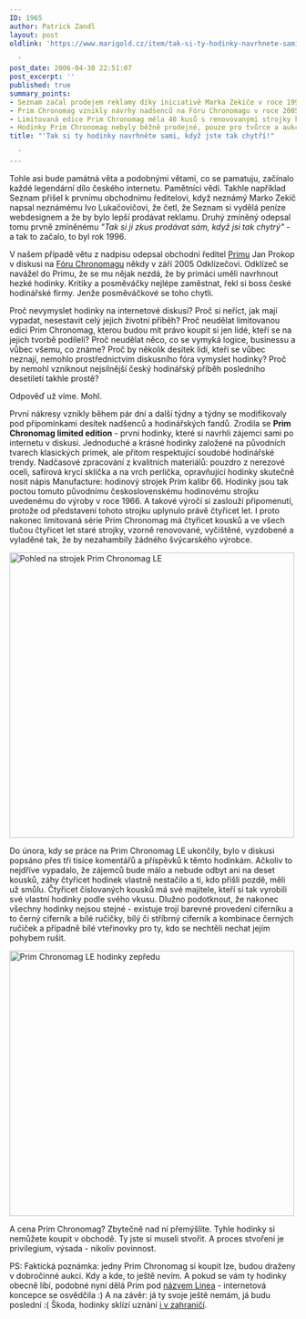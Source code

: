 ```yaml
---
ID: 1965
author: Patrick Zandl
layout: post
oldlink: 'https://www.marigold.cz/item/tak-si-ty-hodinky-navrhnete-sami-kdyz-jste-tak-chytri

  '
post_date: 2006-04-30 22:51:07
post_excerpt: ''
published: true
summary_points:
- Seznam začal prodejem reklamy díky iniciativě Marka Zekiče v roce 1996.
- Prim Chronomag vznikly návrhy nadšenců na Fóru Chronomagu v roce 2005.
- Limitovaná edice Prim Chronomag měla 40 kusů s renovovanými strojky kalibr 66.
- Hodinky Prim Chronomag nebyly běžně prodejné, pouze pro tvůrce a aukci.
title: "'Tak si ty hodinky navrhněte sami, když jste tak chytří!"

  '
---
```


<p>Tohle asi bude památná věta a podobnými větami, co se pamatuju, začínalo každé legendární dílo českého internetu. Pamětníci vědí. Takhle například Seznam přišel k prvnímu obchodnímu ředitelovi, když neznámý Marko Zekič napsal neznámému Ivo Lukačovičovi, že četl, že Seznam si vydělá peníze webdesignem a že by bylo lepší prodávat reklamu. Druhý zmíněný odepsal tomu prvně zmíněnému <i>"Tak si ji zkus prodávat sám, když jsi tak chytrý"</i> - a tak to začalo, to byl rok 1996. </p>

<p>V našem případě větu z nadpisu odepsal obchodní ředitel <a href="http://www.prim.cz/">Primu</a> Jan Prokop v diskusi na <a href="http://forum.chronomag.cz">Fóru Chronomagu</a> někdy v září 2005 Odklízečovi. Odklízeč se navážel do Primu, že se mu nějak nezdá, že by primáci uměli navrhnout hezké hodinky. Kritiky a posměváčky nejlépe zaměstnat, řekl si boss české hodinářské firmy. Jenže posměváčkové se toho chytli. </p>

<p>Proč nevymyslet hodinky na internetové diskusi? Proč si neříct, jak mají vypadat, nesestavit celý jejich životní příběh? Proč neudělat limitovanou edici Prim Chronomag, kterou budou mít právo koupit si jen lidé, kteří se na jejich tvorbě podíleli? Proč neudělat něco, co se vymyká logice, businessu a vůbec všemu, co známe? Proč by několik desítek lidí, kteří se vůbec neznají, nemohlo prostřednictvím diskusního fóra vymyslet hodinky? Proč by nemohl vzniknout nejsilnější český hodinářský příběh posledního desetiletí takhle prostě?</p>

<p>Odpověď už víme. Mohl. </p>

<p>První  nákresy vznikly během pár dní a další týdny a týdny se modifikovaly pod přípomínkami desítek nadšenců a hodinářských fandů. Zrodila se <strong>Prim Chronomag limited edition</strong> - první hodinky, které si navrhli zájemci sami po internetu v diskusi. Jednoduché a krásné hodinky založené na původních tvarech klasických primek, ale přitom respektující soudobé hodinářské trendy. Nadčasové zpracování z kvalitních materiálů: pouzdro z nerezové oceli, safírová krycí sklíčka a na vrch perlička, opravňující hodinky skutečně nosit nápis Manufacture: hodinový strojek Prim kalibr 66. Hodinky jsou tak poctou tomuto původnímu československému hodinovému strojku uvedenému do výroby v roce 1966.  A takové výročí si zaslouží připomenutí, protože od představení tohoto strojku uplynulo právě čtyřicet let. I proto nakonec limitovaná série Prim Chronomag má čtyřicet kousků a ve všech tlučou čtyřicet let staré strojky, vzorně renovované, vyčištěné, vyzdobené a vyladěné tak, že by nezahambily žádného švýcarského výrobce. </p>

<p><img src="/wp-content/uploads/20060430-PrimChronomag-back.jpg" alt="Pohled na strojek Prim Chronomag LE " width="500" height="501" /></p>

<p>Do února, kdy se práce na Prim Chronomag LE ukončily, bylo v diskusi popsáno přes tři tisíce komentářů a příspěvků k těmto hodinkám. Ačkoliv to nejdříve vypadalo, že zájemců bude málo a nebude odbyt ani na deset kousků, záhy čtyřicet hodinek vlastně nestačilo a ti, kdo přišli pozdě, měli už smůlu. Čtyřicet číslovaných kousků má své majitele, kteří si tak vyrobili své vlastní hodinky podle svého vkusu. Dlužno podotknout, že nakonec všechny hodinky nejsou stejné - existuje trojí barevné provedení ciferníku a to černý ciferník a bílé ručičky, bílý či stříbrný ciferník a kombinace černých ručiček a případně bílé vteřinovky pro ty, kdo se nechtěli nechat jejím pohybem rušit. </p>

<p><img src="/wp-content/uploads/20060430-PrimChronomag-front.jpg" alt="Prim Chronomag LE hodinky zepředu" width="500" height="466" /></p>

<p>A cena Prim Chronomag? Zbytečně nad ní přemýšlíte. Tyhle hodinky si nemůžete koupit v obchodě. Ty jste si museli stvořit. A proces stvoření je privilegium, výsada - nikoliv povinnost. </p>

<p>PS: Faktická poznámka: jedny Prim Chronomag si koupit lze, budou draženy v dobročinné aukci. Kdy a kde, to ještě nevím. A pokud se vám ty hodinky obecně líbí, podobné nyní dělá Prim pod <a href="http://www.prim.cz/kolekce/linea40">názvem Linea</a> - internetová koncepce se osvědčila :) A na závěr: já ty svoje ještě nemám, já budu poslední :( Škoda, hodinky sklízí uznání <a href="http://forums.timezone.com/index.php?t=tree&amp;th=617474&amp;mid=1849901&amp;rid=0&amp;rev=&amp;reveal=">i v zahraničí</a>. 
</p>